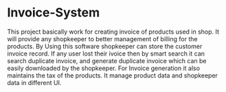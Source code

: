 # Invoice-System  
This project basically work for creating invoice of products used in shop. 
It will provide any shopkeeper to better management of  billing for the products.
By Using this software shopkeeper can store the customer invoice record. 
If any user lost their ivoice then by smart search it can search duplicate invoice, and generate duplicate invoice which can be easily downloaded by the shopkeeper.
For Invoice generation it also maintains the tax of the products.
It manage product data and shopkeeper data in different UI.
